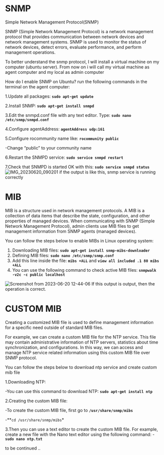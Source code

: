 # SNMP
Simple Network Management Protocol(SNMP)

SNMP (Simple Network Management Protocol) is a network management protocol that provides communication between network devices and network management systems. SNMP is used to monitor the status of network devices, detect errors, evaluate performance, and perform management operations.

To better understand the snmp protocol, I will install a virtual machine on my computer (ubuntu server). From now on i will call my virtual machine as agent computer and my local as admin computer

How do I enable SNMP on Ubuntu?
run the following commands in the terminal on the agent computer:

1.Update all packages: **`sudo apt-get update`**

2.Install SNMP: **`sudo apt-get install snmpd`**

3.Edit the snmpd.conf file with any text editor. Type: **`sudo nano /etc/snmp/snmpd.conf`**

4.Configure agentAddress: **`agentAddress udp:161`**

5.Configure rocommunity name like: **`rocommunity public`**

-Change “public” to your community name

6.Restart the SNMPD service: **`sudo service snmpd restart`**


7.Check that SNMPD is started OK with this: **`sudo service snmpd status`**
![IMG_20230620_090201](https://github.com/hilmiugurpolat/snmp/assets/110428681/5e11c967-0f90-4c97-88de-efd0eea558b0)
if the output is like this, snmp service is running correctly


# MIB
MIB is a structure used in network management protocols. A MIB is a collection of data items that describe the state, configuration, and other properties of managed devices. When communicating with SNMP (Simple Network Management Protocol), admin clients use MIB files to get management information from SNMP agents (managed devices).

You can follow the steps below to enable MIBs in Linux operating system:
1. Downloading MIB files: **`sudo apt-get install snmp-mibs-downloader`**
2. Defining MIB files: **`sudo nano /etc/snmp/snmp.conf`**
3. Add this line inside the file: **`mibs +ALL`** and **`view all included .1 80 mibs +ALL`**
4. You can use the following command to check active MIB files: **`snmpwalk -v2c -c public localhost`**
   
![Screenshot from 2023-06-20 12-44-06](https://github.com/hilmiugurpolat/snmp/assets/110428681/946e5b8d-7bcf-46e0-aab3-838c0cb74ebf)
 If this output is output, then the operation is correct.


# CUSTOM MIB
Creating a customized MIB file is used to define management information for a specific need outside of standard MIB files.

For example, we can create a custom MIB file for the NTP service. This file may contain administrative information of NTP servers, statistics about time synchronization, and configurations. In this way, we can access and manage NTP service related information using this custom MIB file over SNMP protocol.

You can follow the steps below to download ntp service and create custom mib file

1.Downloading NTP:

-You can use this command to download NTP: **`sudo apt-get install ntp`**

2.Creating the custom MIB file:

-To create the custom MIB file, first go to **`/usr/share/snmp/mibs`**

-**`cd /usr/share/snmp/mibs`*

3.Then you can use a text editor to create the custom MIB file. For example, create a new file with the Nano text editor using the following command:
-**`sudo nano ntp.txt`**

to be continued .. 







